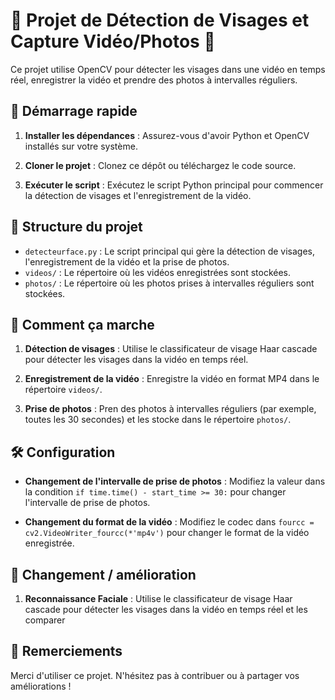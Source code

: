 # 🎥 Projet de Détection de Visages et Capture Vidéo/Photos 📸

Ce projet utilise OpenCV pour détecter les visages dans une vidéo en temps réel, enregistrer la vidéo et prendre des photos à intervalles réguliers.

## 🚀 Démarrage rapide

1. **Installer les dépendances** : Assurez-vous d'avoir Python et OpenCV installés sur votre système.

2. **Cloner le projet** : Clonez ce dépôt ou téléchargez le code source.

3. **Exécuter le script** : Exécutez le script Python principal pour commencer la détection de visages et l'enregistrement de la vidéo.

## 📁 Structure du projet

- `detecteurface.py` : Le script principal qui gère la détection de visages, l'enregistrement de la vidéo et la prise de photos.
- `videos/` : Le répertoire où les vidéos enregistrées sont stockées.
- `photos/` : Le répertoire où les photos prises à intervalles réguliers sont stockées.

## 📝 Comment ça marche

1. **Détection de visages** : Utilise le classificateur de visage Haar cascade pour détecter les visages dans la vidéo en temps réel.

2. **Enregistrement de la vidéo** : Enregistre la vidéo en format MP4 dans le répertoire `videos/`.

3. **Prise de photos** : Pren des photos à intervalles réguliers (par exemple, toutes les 30 secondes) et les stocke dans le répertoire `photos/`.

## 🛠️ Configuration

- **Changement de l'intervalle de prise de photos** : Modifiez la valeur dans la condition `if time.time() - start_time >= 30:` pour changer l'intervalle de prise de photos.

- **Changement du format de la vidéo** : Modifiez le codec dans `fourcc = cv2.VideoWriter_fourcc(*'mp4v')` pour changer le format de la vidéo enregistrée.

## 📝 Changement / amélioration 

1. **Reconnaissance Faciale** : Utilise le classificateur de visage Haar cascade pour détecter les visages dans la vidéo en temps réel et les  comparer

## 🙏 Remerciements

Merci d'utiliser ce projet. N'hésitez pas à contribuer ou à partager vos améliorations !

